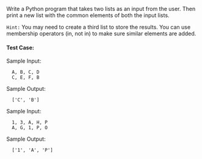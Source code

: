 Write a Python program that takes two lists as an input from the user. Then print a new list with the common elements of both the input lists.

`Hint:` You may need to create a third list to store the results. You can use membership operators (in, not in) to make sure similar elements are added.

#### Test Case:

Sample Input:

```
  A, B, C, D
  C, E, F, B
```

Sample Output:

```
  ['C', 'B']
```

Sample Input:

```
  1, 3, A, H, P
  A, G, 1, P, O
```

Sample Output:

```
  ['1', 'A', 'P']
```
